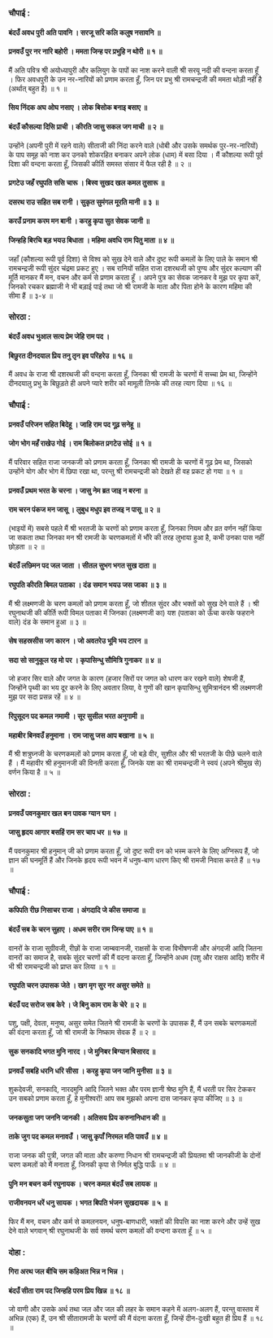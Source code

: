 ### चौपाई :

#### बंदउँ अवध पुरी अति पावनि । सरजू सरि कलि कलुष नसावनि ॥
#### प्रनवउँ पुर नर नारि बहोरी । ममता जिन्ह पर प्रभुहि न थोरी ॥ १ ॥

मैं अति पवित्र श्री अयोध्यापुरी और कलियुग के पापों का नाश करने वाली श्री सरयू नदी की वन्दना करता हूँ । फिर अवधपुरी के उन नर-नारियों को प्रणाम करता हूँ, जिन पर प्रभु श्री रामचन्द्रजी की ममता थोड़ी नहीं है (अर्थात् बहुत है) ॥ १ ॥

#### सिय निंदक अघ ओघ नसाए । लोक बिसोक बनाइ बसाए ॥
#### बंदउँ कौसल्या दिसि प्राची । कीरति जासु सकल जग माची ॥ २ ॥

उन्होंने (अपनी पुरी में रहने वाले) सीताजी की निंदा करने वाले (धोबी और उसके समर्थक पुर-नर-नारियों) के पाप समूह को नाश कर उनको शोकरहित बनाकर अपने लोक (धाम) में बसा दिया । मैं कौशल्या रूपी पूर्व दिशा की वन्दना करता हूँ, जिसकी कीर्ति समस्त संसार में फैल रही है ॥ २ ॥

#### प्रगटेउ जहँ रघुपति ससि चारू । बिस्व सुखद खल कमल तुसारू ॥
#### दसरथ राउ सहित सब रानी । सुकृत सुमंगल मूरति मानी ॥ ३ ॥
#### करउँ प्रनाम करम मन बानी । करहु कृपा सुत सेवक जानी ॥
#### जिन्हहि बिरचि बड़ भयउ बिधाता । महिमा अवधि राम पितु माता ॥ ४ ॥

जहाँ (कौशल्या रूपी पूर्व दिशा) से विश्व को सुख देने वाले और दुष्ट रूपी कमलों के लिए पाले के समान श्री रामचन्द्रजी रूपी सुंदर चंद्रमा प्रकट हुए । सब रानियों सहित राजा दशरथजी को पुण्य और सुंदर कल्याण की मूर्ति मानकर मैं मन, वचन और कर्म से प्रणाम करता हूँ । अपने पुत्र का सेवक जानकर वे मुझ पर कृपा करें, जिनको रचकर ब्रह्माजी ने भी बड़ाई पाई तथा जो श्री रामजी के माता और पिता होने के कारण महिमा की सीमा हैं ॥ ३-४ ॥

### सोरठा :

#### बंदउँ अवध भुआल सत्य प्रेम जेहि राम पद ।
#### बिछुरत दीनदयाल प्रिय तनु तृन इव परिहरेउ ॥ १६ ॥

मैं अवध के राजा श्री दशरथजी की वन्दना करता हूँ, जिनका श्री रामजी के चरणों में सच्चा प्रेम था, जिन्होंने दीनदयालु प्रभु के बिछुड़ते ही अपने प्यारे शरीर को मामूली तिनके की तरह त्याग दिया ॥ १६ ॥

### चौपाई :

#### प्रनवउँ परिजन सहित बिदेहू । जाहि राम पद गूढ़ सनेहू ॥
#### जोग भोग महँ राखेउ गोई । राम बिलोकत प्रगटेउ सोई ॥ १ ॥

मैं परिवार सहित राजा जनकजी को प्रणाम करता हूँ, जिनका श्री रामजी के चरणों में गूढ़ प्रेम था, जिसको उन्होंने योग और भोग में छिपा रखा था, परन्तु श्री रामचन्द्रजी को देखते ही वह प्रकट हो गया ॥ १ ॥

#### प्रनवउँ प्रथम भरत के चरना । जासु नेम ब्रत जाइ न बरना ॥
#### राम चरन पंकज मन जासू । लुबुध मधुप इव तजइ न पासू ॥ २ ॥

(भाइयों में) सबसे पहले मैं श्री भरतजी के चरणों को प्रणाम करता हूँ, जिनका नियम और व्रत वर्णन नहीं किया जा सकता तथा जिनका मन श्री रामजी के चरणकमलों में भौंरे की तरह लुभाया हुआ है, कभी उनका पास नहीं छोड़ता ॥ २ ॥

#### बंदउँ लछिमन पद जल जाता । सीतल सुभग भगत सुख दाता ॥
#### रघुपति कीरति बिमल पताका । दंड समान भयउ जस जाका ॥ ३ ॥

मैं श्री लक्ष्मणजी के चरण कमलों को प्रणाम करता हूँ, जो शीतल सुंदर और भक्तों को सुख देने वाले हैं । श्री रघुनाथजी की कीर्ति रूपी विमल पताका में जिनका (लक्ष्मणजी का) यश (पताका को ऊँचा करके फहराने वाले) दंड के समान हुआ ॥ ३ ॥

#### सेष सहस्रसीस जग कारन । जो अवतरेउ भूमि भय टारन ॥
#### सदा सो सानुकूल रह मो पर । कृपासिन्धु सौमित्रि गुनाकर ॥ ४ ॥

जो हजार सिर वाले और जगत के कारण (हजार सिरों पर जगत को धारण कर रखने वाले) शेषजी हैं, जिन्होंने पृथ्वी का भय दूर करने के लिए अवतार लिया, वे गुणों की खान कृपासिन्धु सुमित्रानंदन श्री लक्ष्मणजी मुझ पर सदा प्रसन्न रहें ॥ ४ ॥

#### रिपुसूदन पद कमल नमामी । सूर सुसील भरत अनुगामी ॥
#### महाबीर बिनवउँ हनुमाना । राम जासु जस आप बखाना ॥ ५ ॥

मैं श्री शत्रुघ्नजी के चरणकमलों को प्रणाम करता हूँ, जो बड़े वीर, सुशील और श्री भरतजी के पीछे चलने वाले हैं । मैं महावीर श्री हनुमानजी की विनती करता हूँ, जिनके यश का श्री रामचन्द्रजी ने स्वयं (अपने श्रीमुख से) वर्णन किया है ॥ ५ ॥

### सोरठा :

#### प्रनवउँ पवनकुमार खल बन पावक ग्यान घन ।
#### जासु हृदय आगार बसहिं राम सर चाप धर ॥ १७ ॥

मैं पवनकुमार श्री हनुमान् जी को प्रणाम करता हूँ, जो दुष्ट रूपी वन को भस्म करने के लिए अग्निरूप हैं, जो ज्ञान की घनमूर्ति हैं और जिनके हृदय रूपी भवन में धनुष-बाण धारण किए श्री रामजी निवास करते हैं ॥ १७ ॥

### चौपाई :

#### कपिपति रीछ निसाचर राजा । अंगदादि जे कीस समाजा ॥
#### बंदउँ सब के चरन सुहाए । अधम सरीर राम जिन्ह पाए ॥ १ ॥

वानरों के राजा सुग्रीवजी, रीछों के राजा जाम्बवानजी, राक्षसों के राजा विभीषणजी और अंगदजी आदि जितना वानरों का समाज है, सबके सुंदर चरणों की मैं वदना करता हूँ, जिन्होंने अधम (पशु और राक्षस आदि) शरीर में भी श्री रामचन्द्रजी को प्राप्त कर लिया ॥ १ ॥

#### रघुपति चरन उपासक जेते । खग मृग सुर नर असुर समेते ॥
#### बंदउँ पद सरोज सब केरे । जे बिनु काम राम के चेरे ॥ २ ॥

पशु, पक्षी, देवता, मनुष्य, असुर समेत जितने श्री रामजी के चरणों के उपासक हैं, मैं उन सबके चरणकमलों की वंदना करता हूँ, जो श्री रामजी के निष्काम सेवक हैं ॥ २ ॥

#### सुक सनकादि भगत मुनि नारद । जे मुनिबर बिग्यान बिसारद ॥
#### प्रनवउँ सबहि धरनि धरि सीसा । करहु कृपा जन जानि मुनीसा ॥ ३ ॥

शुकदेवजी, सनकादि, नारदमुनि आदि जितने भक्त और परम ज्ञानी श्रेष्ठ मुनि हैं, मैं धरती पर सिर टेककर उन सबको प्रणाम करता हूँ, हे मुनीश्वरों! आप सब मुझको अपना दास जानकर कृपा कीजिए ॥ ३ ॥

#### जनकसुता जग जननि जानकी । अतिसय प्रिय करुनानिधान की ॥
#### ताके जुग पद कमल मनावउँ । जासु कृपाँ निरमल मति पावउँ ॥ ४ ॥

राजा जनक की पुत्री, जगत की माता और करुणा निधान श्री रामचन्द्रजी की प्रियतमा श्री जानकीजी के दोनों चरण कमलों को मैं मनाता हूँ, जिनकी कृपा से निर्मल बुद्धि पाऊँ ॥ ४ ॥

#### पुनि मन बचन कर्म रघुनायक । चरन कमल बंदउँ सब लायक ॥
#### राजीवनयन धरें धनु सायक । भगत बिपति भंजन सुखदायक ॥ ५ ॥

फिर मैं मन, वचन और कर्म से कमलनयन, धनुष-बाणधारी, भक्तों की विपत्ति का नाश करने और उन्हें सुख देने वाले भगवान् श्री रघुनाथजी के सर्व समर्थ चरण कमलों की वन्दना करता हूँ ॥ ५ ॥

### दोहा :

#### गिरा अरथ जल बीचि सम कहिअत भिन्न न भिन्न ।
#### बंदउँ सीता राम पद जिन्हहि परम प्रिय खिन्न ॥ १८ ॥

जो वाणी और उसके अर्थ तथा जल और जल की लहर के समान कहने में अलग-अलग हैं, परन्तु वास्तव में अभिन्न (एक) हैं, उन श्री सीतारामजी के चरणों की मैं वंदना करता हूँ, जिन्हें दीन-दुःखी बहुत ही प्रिय हैं ॥ १८ ॥